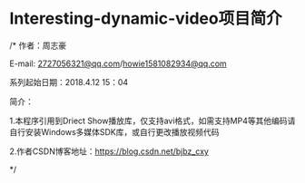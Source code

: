 # Interesting-dynamic-video项目简介

/* 作者：周志豪

E-mail: 2727056321@qq.com/howie1581082934@qq.com

系列起始日期：2018.4.12 15：04

简介：

1.本程序引用到Driect Show播放库，仅支持avi格式，如需支持MP4等其他编码请自行安装Windows多媒体SDK库，或自行更改播放视频代码

2.作者CSDN博客地址：https://blog.csdn.net/bjbz_cxy

*/
